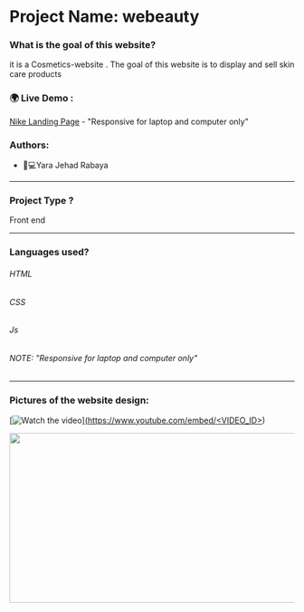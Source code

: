 # Project Name: webeauty

### What is the goal of this website?
it is a Cosmetics-website .
The goal of this website is to display and sell skin care products
### 🌍 Live Demo :
[Nike Landing Page](https://nike10.netlify.app) - "Responsive for laptop and computer only"
### Authors:
* 	👩💻Yara Jehad Rabaya
_______________________________________________________________________________________________________________________
### Project Type ?
Front end 
______________________________________________________________________________________________________________________
### Languages used?
###### HTML
###### CSS
###### Js
###### NOTE: "Responsive for laptop and computer only"
_______________________________________________________________________________________________________________________
### Pictures of the website design:
[![Watch the video](https://img.youtube.com/vi/<VIDEO_ID>/hqdefault.jpg)][(https://www.youtube.com/embed/<VIDEO_ID>](https://youtu.be/HSoVk4y3Kbw))

[<img src="https://img.youtube.com/vi/<VIDEO_ID>/hqdefault.jpg" width="600" height="300"
/>](https://www.youtube.com/embed/<VIDEO_ID>)


